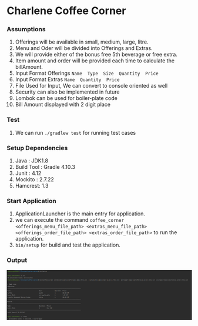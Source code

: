 # Charlene Coffee Corner

### Assumptions
1. Offerings will be available in small, medium, large, litre.
2. Menu and Oder will be divided into Offerings and Extras.
3. We will provide either of the bonus free 5th beverage or free extra.
4. Item amount and order will be provided each time to calculate the billAmount.
5. Input Format Offerings  `Name  Type  Size  Quantity  Price`
6. Input Format Extras `Name  Quantity  Price`
7. File Used for Input, We can convert to console oriented as well
8. Security can also be implemented in future
9. Lombok can be used for boiler-plate code
10. Bill Amount displayed with 2 digit place
    
### Test
1. We can run `./gradlew test`  for running test cases

### Setup Dependencies
1. Java : JDK1.8
2. Build Tool : Gradle 4.10.3
3. Junit : 4.12
4. Mockito : 2.7.22
5. Hamcrest: 1.3


### Start Application
1. ApplicationLauncher is the main entry for application.
2. we can execute the command `coffee_corner <offerings_menu_file_path> <extras_menu_file_path> <offerings_order_file_path> <extras_order_file_path>` to run the application.
3. `bin/setup` for build and test the application.

### Output
![Screenshot](Output.png)
